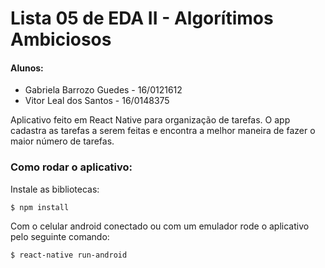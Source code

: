 # Lista 05 de EDA II - Algorítimos Ambiciosos

#### Alunos:
* Gabriela Barrozo Guedes - 16/0121612
* Vitor Leal dos Santos - 16/0148375

Aplicativo feito em React Native para organização de tarefas. O app cadastra as tarefas a serem feitas e encontra a melhor maneira de fazer o maior número de tarefas.

### Como rodar o aplicativo:
Instale as bibliotecas:
```
$ npm install
```
Com o celular android conectado ou com um emulador rode o aplicativo pelo seguinte comando:
```
$ react-native run-android
```

